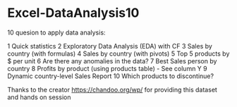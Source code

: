 # Excel-DataAnalysis10
10 quesion to apply data analysis:

1 Quick statistics
2 Exploratory Data Analysis (EDA) with CF
3 Sales by country (with formulas)
4 Sales by country (with pivots)
5 Top 5 products by $ per unit
6 Are there any anomalies in the data?
7 Best Sales person by country
8 Profits by product (using products table) - See column Y
9 Dynamic country-level Sales Report
10 Which products to discontinue?


Thanks to the creator https://chandoo.org/wp/ for providing this dataset and hands on session  


